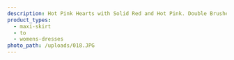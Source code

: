 ```yaml
---
description: Hot Pink Hearts with Solid Red and Hot Pink. Double Brushed Poly.
product_types:
  - maxi-skirt
  - to
  - womens-dresses
photo_path: /uploads/018.JPG
---
```

